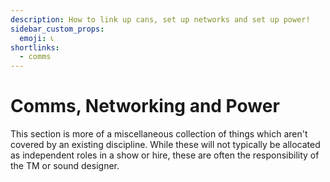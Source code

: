 ```yaml
---
description: How to link up cans, set up networks and set up power!
sidebar_custom_props:
  emoji: 📞
shortlinks:
  - comms
---
```

# Comms, Networking and Power

This section is more of a miscellaneous collection of things which aren't covered by an existing discipline. While 
these will not typically be allocated as independent roles in a show or hire, these are often the responsibility of 
the TM or sound designer.